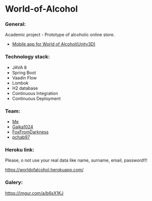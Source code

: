# World-of-Alcohol

### General:
Academic project - Prototype of alcoholic online store.
- [Mobile app for World of Alcohol(Unity3D)](https://github.com/diegomez1296/WOA_UnityApp)

### Technology stack:
- JAVA 8
- Spring Boot
- Vaadin Flow
- Lombok
- H2 database
- Continuous Integration
- Continuous Deployment

### Team:
- [Me](https://github.com/diegomez1296)
- [Gajka1024](https://github.com/Gajka1024)
- [FoxFromDarkness](https://github.com/FoxFromDarkness)
- [pchab97](https://github.com/pchab97)

### Heroku link:
Please, o not use your real data like name, surname, email, password!!!

https://worldofalcohol.herokuapp.com/

### Galery:
https://imgur.com/a/b6sX1KJ
